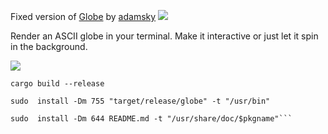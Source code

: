 Fixed version of [Globe](https://github.com/adamsky/globe/blob/) by [adamsky]()
![](.github/globe_logo.png)

Render an ASCII globe in your terminal. Make it interactive or just let it
spin in the background.

![](.github/earth_dragging.gif)
```
cargo build --release
```
```
sudo  install -Dm 755 "target/release/globe" -t "/usr/bin"
```
```
sudo  install -Dm 644 README.md -t "/usr/share/doc/$pkgname"```
